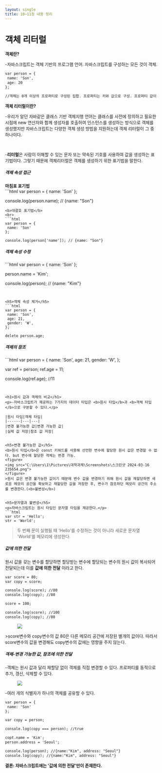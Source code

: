 ```yaml
---
layout: single
title: 10~11장 내용 정리
---
```


<h1>객체 리터럴</h1>

<b>객체란?</b>
<br>
<p>-자바스크립트는 객체 기반의 프로그램 언어. 자바스크립트를 구성하는 모든 것이 객체.</p>

```html
var person = {
 name: 'Son',
 age: 20
};

//객체는 0개 이상의 프로퍼티로 구성된 집합. 프로퍼티는 키와 값으로 구성. 프로퍼티 값이 함수일 경우에는 메서드라고 함.
```


<b>객체 리터럴이란?</b>
<br>
<p>-우리가 알던 자바같은 클래스 기반 객체지행 언어는 클래스를 사전에 정의하고 필요한 시점에 new 연산자와 함께 생성자를 호출허여 인스턴스를 생성하는 방식으로 객체를 생성했지만 자바스크립트는 다양한 객체 생성 방법을 지원하는데 객체 리터럴이 그 중 하나이다.</p>
<br>
<p>-<b>리터럴</b>은 사람이 이해할 수 있는 문자 또는 약속된 기호를 사용하여 값을 생성하는 표기법이다. 그렇기 때문에 객체리터럴은 객체를 생성하기 위한 표기법을 말한다.</p>


<h5>객체 속성 접근</h5>
<b>마침표 표기법</b>
<br>
```html
var person = {
 name: 'Son'
};

console.log(person.name); // {name: "Son"}
```
<b>대괄호 표기법</b>
<br>
```html
var person = {
 name: 'Son'
};

console.log(person['name']); // {name: "Son"}
```


<h5>객체 속성 수정</h5>
```html
var person = {
 name: 'Son'
};

person.name = 'Kim';

console.log(person); // {name: "Kim"}
```


<h5>객체 속성 제거</h5>
```html
var person = {
 name: 'Son',
 age: 21,
 gender: 'W',
};

delete person.age;
```


<h5>객체의 참조</h5>
```html
var person = {
 name: 'Son',
 age: 21,
 gender: 'W',
};

var ref = person;
ref.age = 11;

console.log(ref.age); //11
```


<h1>원시 값과 객체의 비교</h1>
<p>-자바스크립트가 제공하는 7가지의 데이터 타입은 <b>원시 타입</b>과 <b>객체 타입</b>으로 구분할 수 있다.</p>

|원시 타입|객체 타입|
|------|---|---|
|변경 불가능한 값|변경 가능한 값|
|실제 값 저장|참조 값 저장|


<h5>변경 불가능한 값</h5>
<b>원시 타입</b>은 const 키워드를 사용해 선언한 변수에 할당한 원시 값은 변경할 수 없다. but 변수에 할당한 객체는 변경 가능.
<figure>
<img src="C:\Users\1\Pictures\대학과제\Screenshots\스크린샷 2024-03-16 235654.png">
</figure>
>원시 값은 변경 불가능한 값이기 때문에 변수 값을 변경하기 위해 원시 값을 재할당하면 새로운 메모리 공간을 확보하고 재할당한 값을 저장한 후, 변수가 참조하던 메모리 공간의 주소를 변경한다.(<b>불변성</b>)


<h5>문자열과 불변성</h5>
<p>자바스크립트는 원시 타입인 문자열 타입을 제공한다.</p>
```html
var str = 'Hello';
str = 'World';
```
>두 번째 문이 실행될 때 'Hello'를 수정하는 것이 아니라 새로운 문자열 'World'를 메모리에 생성한다.


<h5>값에 의한 전달</h5>
<p>원시 값을 갖는 변수를 할당하면 할당받는 변수에 할당되는 변수의 원시 값이 복사되어 전달되는데 이를 <b>값에 의한 전달</b>
이라고 한다.
</p>

```html
var score = 80;
var copy = score;

console.log(score); //80
console.log(copy); //80

score = 100;

console.log(score); //100
console.log(copy); //80
```
<figure>
<img src="C:\Users\1\Pictures\대학과제\Screenshots\스크린샷 2024-03-17 002139.png">
</figure>
>score변수와 copy변수의 값 80은 다른 메모리 공간에 저장된 별개의 값이다. 따라서 score변수의 값을 변경해도 copy변수의 값에는 영향을
주지 않는다.


<h5>객체-변경 가능한 값, 참조에 의한 전달</h5>
<p>-객체는 원시 값과 달리 재할당 없이 객체를 직접 변경할 수 있다. 프로퍼티를 동적으로 추가, 갱신, 삭제할 수 있다.</p>
<figure>
<img src="C:\Users\1\Pictures\대학과제\Screenshots\스크린샷 2024-03-17 002643.png">
</figure>
-여러 개의 식별자가 하나의 객체를 공유할 수 있다.

```html
var person = {
 name: 'Son'
};

var copy = person;

console.log(copy === person); //true

copt.name = 'Kim';
person.address = 'Seoul';

console.log(person); //{name:"Kim", address: "Seoul"}
console.log(copy); //{name:"Kim", address: "Seoul"}
```

<b>결론: 자바스크립트에는 '값에 의한 전달'만이 존재한다.</b>
